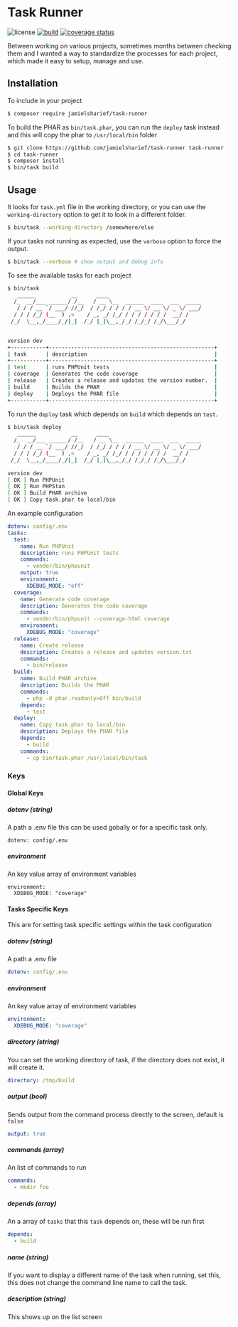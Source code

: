 # Task Runner

![license](https://img.shields.io/badge/license-Apache%202-blue)
[![build](https://github.com/jamielsharief/task-runner/workflows/CI/badge.svg)](https://github.com/jamielsharief/task-runner/actions)
[![coverage status](https://coveralls.io/repos/github/jamielsharief/task-runner/badge.svg?branch=master)](https://coveralls.io/github/jamielsharief/task-runner?branch=master)

Between working on various projects, sometimes months between checking them and I wanted a way to standardize
the processes for each project, which made it easy to setup, manage and use. 

## Installation


To include in your project

```bash
$ composer require jamielsharief/task-runner
```

To build the PHAR as `bin/task.phar`, you can run the `deploy` task instead and this will copy the phar to `/usr/local/bin` folder

```bash
$ git clone https://github.com/jamielsharief/task-runner task-runner
$ cd task-runner
$ composer install
$ bin/task build
```

## Usage

It looks for `task.yml` file in the working directory, or you can use the `working-directory` option to get it to look in a different folder.

```bash
$ bin/task --working-directory /somewhere/else
```

If your tasks not running as expected, use the `verbose` option to force the output.

```bash
$ bin/task --verbose # show output and debug info
```

To see the available tasks for each project

```bash
$ bin/task
   ______           __      ____                             
  /_  __/___ ______/ /__   / __ \__  ______  ____  ___  _____
   / / / __ `/ ___/ //_/  / /_/ / / / / __ \/ __ \/ _ \/ ___/
  / / / /_/ (__  ) ,<    / _, _/ /_/ / / / / / / /  __/ /    
 /_/  \__,_/____/_/|_|  /_/ |_|\__,_/_/ /_/_/ /_/\___/_/     
                                                                             

version dev
+-----------+----------------------------------------------------+
| task      | description                                        |
+-----------+----------------------------------------------------+
| test      | runs PHPUnit tests                                 |
| coverage  | Generates the code coverage                        |
| release   | Creates a release and updates the version number.  |
| build     | Builds the PHAR                                    |
| deploy    | Deploys the PHAR file                              |
+-----------+----------------------------------------------------+
```

To run the `deploy` task which depends on `build` which depends on `test`.

```bash
$ bin/task deploy
   ______           __      ____                             
  /_  __/___ ______/ /__   / __ \__  ______  ____  ___  _____
   / / / __ `/ ___/ //_/  / /_/ / / / / __ \/ __ \/ _ \/ ___/
  / / / /_/ (__  ) ,<    / _, _/ /_/ / / / / / / /  __/ /    
 /_/  \__,_/____/_/|_|  /_/ |_|\__,_/_/ /_/_/ /_/\___/_/     
                                                               
version dev
[ OK ] Run PHPUnit
[ OK ] Run PHPStan
[ OK ] Build PHAR archive
[ OK ] Copy task.phar to local/bin
```

An example configuration

```yaml
dotenv: config/.env
tasks:
  test:
    name: Run PHPUnit
    description: runs PHPUnit tests
    commands:
      - vendor/bin/phpunit
    output: true
    environment:
      XDEBUG_MODE: "off"
  coverage:
    name: Generate code coverage
    description: Generates the code coverage
    commands:
      - vendor/bin/phpunit --coverage-html coverage
    environment:
      XDEBUG_MODE: "coverage"
  release:
    name: Create release
    description: Creates a release and updates version.txt
    commands:
      - bin/release
  build:
    name: Build PHAR archive
    description: Builds the PHAR
    commands:
      - php -d phar.readonly=Off bin/build
    depends:
      - test
  deploy:
    name: Copy task.phar to local/bin
    description: Deploys the PHAR file
    depends:
      - build
    commands:
      - cp bin/task.phar /usr/local/bin/task
```

### Keys

#### Global Keys

##### dotenv (string)

A path a .env file this can be used gobally or for a specific task only.

```
dotenv: config/.env
```

##### environment

An key value array of environment variables

```
environment:
  XDEBUG_MODE: "coverage"
```

#### Tasks Specific Keys

This are for setting task specific settings within the task configuration

##### dotenv (string)

A path a .env file

```yaml
dotenv: config/.env
```

##### environment

An key value array of environment variables

```yaml
environment:
  XDEBUG_MODE: "coverage"
```

##### directory (string)

You can set the working directory of task, if the directory does not exist, it will create it.

```yaml
directory: /tmp/build
```

##### output (bool)

Sends output from the command process directly to the screen, default is `false`

```yaml
output: true
```
##### commands (array)

An list of commands to run

```yaml
commands:
  - mkdir foo
```

##### depends (array)

An a array of `tasks` that this `task` depends on, these will be run first

```yaml
depends:
  - build
```
##### name (string)

If you want to display a different name of the task when running, set this, this does not change the command line
name to call the task.

##### description (string)

This shows up on the list screen